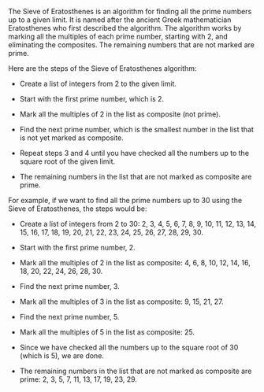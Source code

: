 The Sieve of Eratosthenes is an algorithm for finding all the prime numbers up to a given limit. It is named after the ancient Greek mathematician Eratosthenes who first described the algorithm. The algorithm works by marking all the multiples of each prime number, starting with 2, and eliminating the composites. The remaining numbers that are not marked are prime.

Here are the steps of the Sieve of Eratosthenes algorithm:

* Create a list of integers from 2 to the given limit.

* Start with the first prime number, which is 2.

* Mark all the multiples of 2 in the list as composite (not prime).

* Find the next prime number, which is the smallest number in the list that is not yet marked as composite.

* Repeat steps 3 and 4 until you have checked all the numbers up to the square root of the given limit.

* The remaining numbers in the list that are not marked as composite are prime.

For example, if we want to find all the prime numbers up to 30 using the Sieve of Eratosthenes, the steps would be:

* Create a list of integers from 2 to 30: 2, 3, 4, 5, 6, 7, 8, 9, 10, 11, 12, 13, 14, 15, 16, 17, 18, 19, 20, 21, 22, 23, 24, 25, 26, 27, 28, 29, 30.

* Start with the first prime number, 2.

* Mark all the multiples of 2 in the list as composite: 4, 6, 8, 10, 12, 14, 16, 18, 20, 22, 24, 26, 28, 30.

* Find the next prime number, 3.

* Mark all the multiples of 3 in the list as composite: 9, 15, 21, 27.

* Find the next prime number, 5.

* Mark all the multiples of 5 in the list as composite: 25.

* Since we have checked all the numbers up to the square root of 30 (which is 5), we are done.

* The remaining numbers in the list that are not marked as composite are prime: 2, 3, 5, 7, 11, 13, 17, 19, 23, 29.
